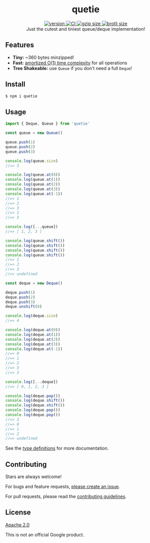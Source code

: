 <h1 align="center">
  quetie
</h1>

<div align="center">
  <a href="https://npmjs.org/package/quetie">
    <img src="https://badgen.now.sh/npm/v/quetie" alt="version" />
  </a>
  <a href="https://github.com/TomerAberbach/quetie/actions">
    <img src="https://github.com/TomerAberbach/quetie/workflows/CI/badge.svg" alt="CI" />
  </a>
  <a href="https://unpkg.com/quetie/dist/index.min.js">
    <img src="https://deno.bundlejs.com/?q=quetie&badge" alt="gzip size" />
  </a>
  <a href="https://unpkg.com/quetie/dist/index.min.js">
    <img src="https://deno.bundlejs.com/?q=quetie&config={%22compression%22:{%22type%22:%22brotli%22}}&badge" alt="brotli size" />
  </a>
</div>

<div align="center">
  Just the cutest and tiniest queue/deque implementation!
</div>

## Features

- **Tiny:** ~360 bytes minzipped!
- **Fast:**
  [amortized O(1) time complexity](https://en.wikipedia.org/wiki/Amortized_analysis)
  for all operations
- **Tree Shakeable:** use `Queue` if you don't need a full `Deque`!

## Install

```sh
$ npm i quetie
```

## Usage

```js
import { Deque, Queue } from 'quetie'

const queue = new Queue()

queue.push(1)
queue.push(2)
queue.push(3)

console.log(queue.size)
//=> 3

console.log(queue.at(0))
console.log(queue.at(1))
console.log(queue.at(2))
console.log(queue.at(3))
console.log(queue.at(-1))
//=> 1
//=> 2
//=> 3
//=> 1
//=> 3

console.log([...queue])
//=> [ 1, 2, 3 ]

console.log(queue.shift())
console.log(queue.shift())
console.log(queue.shift())
console.log(queue.shift())
//=> 1
//=> 2
//=> 3
//=> undefined

const deque = new Deque()

deque.push(1)
deque.push(2)
deque.push(3)
deque.unshift(0)

console.log(deque.size)
//=> 4

console.log(deque.at(0))
console.log(deque.at(1))
console.log(deque.at(2))
console.log(deque.at(3))
console.log(deque.at(-1))
//=> 0
//=> 1
//=> 2
//=> 3
//=> 3

console.log([...deque])
//=> [ 0, 1, 2, 3 ]

console.log(deque.pop())
console.log(deque.shift())
console.log(deque.shift())
console.log(deque.pop())
console.log(deque.pop())
//=> 3
//=> 0
//=> 1
//=> 2
//=> undefined
```

See the
[type definitions](https://github.com/TomerAberbach/quetie/blob/main/src/index.d.ts)
for more documentation.

## Contributing

Stars are always welcome!

For bugs and feature requests,
[please create an issue](https://github.com/TomerAberbach/quetie/issues/new).

For pull requests, please read the
[contributing guidelines](https://github.com/TomerAberbach/quetie/blob/master/contributing.md).

## License

[Apache 2.0](https://github.com/TomerAberbach/quetie/blob/master/license)

This is not an official Google product.

